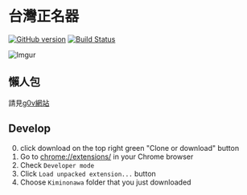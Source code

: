 # 台灣正名器
[![GitHub version](https://badge.fury.io/gh/acsalu%2FKiminonawa.svg)](https://badge.fury.io/gh/acsalu%2FKiminonawa)
[![Build Status](https://travis-ci.org/acsalu/Kiminonawa.svg?branch=master)](https://travis-ci.org/acsalu/Kiminonawa)

![Imgur](http://i.imgur.com/ChFZYtC.jpg)

## 懶人包
請見[g0v網站](https://g0v.hackpad.com/vPut9gWRsWH)

## Develop
0. click download on the top right green "Clone or download" button
1. Go to [chrome://extensions/]([chrome://extensions/]) in your Chrome browser
2. Check `Developer mode`
3. Click `Load unpacked extension...` button
4. Choose `Kiminonawa` folder that you just downloaded
